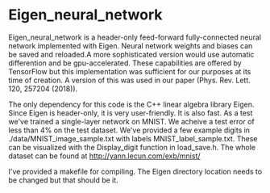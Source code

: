 # Eigen_neural_network

Eigen_neural_network is a header-only feed-forward fully-connected neural network implemented with Eigen. 
Neural network weights and biases can be saved and reloaded.A more sophisticated version would use automatic 
differention and be gpu-accelerated. These capabilities are offered by TensorFlow but this implementation was 
sufficient for our purposes at its time of creation. A version of this was used in our paper 
(Phys. Rev. Lett. 120, 257204 (2018)).

The only dependency for this code is the C++ linear algebra library Eigen. Since Eigen is header-only, 
it is very user-friendly. It is also fast. As a test we've trained a single-layer network on MNIST. We 
acheive a test error of less than 4% on the test dataset. We've provided a few example digits in 
./data/MNIST_image_sample.txt with labels MNIST_label_sample.txt. These can be visualized with the 
Display_digit function in load_save.h. The whole dataset can be found at http://yann.lecun.com/exb/mnist/

I've provided a makefile for compiling. The Eigen directory location needs to be changed but that should be it.
